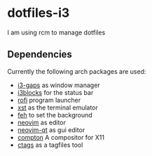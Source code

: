 # dotfiles-i3

I am using rcm to manage dotfiles

## Dependencies
Currently the following arch packages are used:
- [i3-gaps](https://github.com/Airblader/i3) as window manager
- [i3blocks](https://aur.archlinux.org/packages/i3blocks) for the status bar
- [rofi](https://github.com/davatorium/rofi) program launcher
- [xst](https://github.com/gnotclub/xst) as the terminal emulator
- [feh](https://github.com/derf/feh) to set the background
- [neovim](https://github.com/neovim/neovim) as editor
- [neovim-qt](https://github.com/equalsraf/neovim-qt) as gui editor
- [compton](https://github.com/chjj/compton) A compositor for X11
- [ctags](https://ctags.io/) as a tagfiles tool
